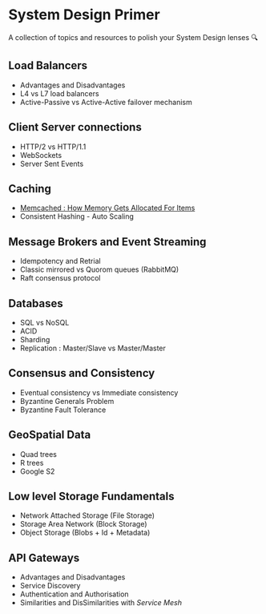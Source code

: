 # System Design Primer
A collection of topics and resources to polish your System Design lenses :mag:

## Load Balancers
* Advantages and Disadvantages
* L4 vs L7 load balancers
* Active-Passive vs Active-Active failover mechanism

## Client Server connections
* HTTP/2 vs HTTP/1.1
* WebSockets
* Server Sent Events

## Caching
* [Memcached : How Memory Gets Allocated For Items](https://github.com/memcached/memcached/wiki/UserInternals) 
* Consistent Hashing - Auto Scaling

## Message Brokers and Event Streaming
* Idempotency and Retrial
* Classic mirrored vs Quorom queues (RabbitMQ)
* Raft consensus protocol

## Databases
* SQL vs NoSQL
* ACID
* Sharding
* Replication : Master/Slave vs Master/Master

## Consensus and Consistency
* Eventual consistency vs Immediate consistency
* Byzantine Generals Problem
* Byzantine Fault Tolerance

## GeoSpatial Data
* Quad trees
* R trees
* Google S2

## Low level Storage Fundamentals
* Network Attached Storage (File Storage)
* Storage Area Network (Block Storage)
* Object Storage (Blobs + Id + Metadata)

## API Gateways
* Advantages and Disadvantages
* Service Discovery
* Authentication and Authorisation
* Similarities and DisSimilarities with *Service Mesh*
